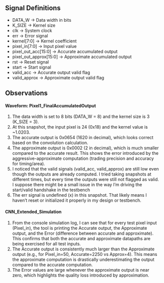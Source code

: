 ## Signal Definitions
- DATA_W → Data width in bits
- K_SIZE → Kernel size
- clk → System clock
- err → Error signal
- kernel[7:0] → Kernel coefficient
- pixel_in[7:0] → Input pixel value
- pixel_out_acc[15:0] → Accurate accumulated output
- pixel_out_approx[15:0] → Approximate accumulated output
- rst → Reset signal
- start → Start signal
- valid_acc → Accurate output valid flag
- valid_approx → Approximate output valid flag


## Observations
#### Waveform: Pixel1_FinalAccumulatedOutput
1. The data width is set to 8 bits (DATA_W = 8) and the kernel size is 3 (K_SIZE = 3).
2. At this snapshot, the input pixel is 24 (0x18) and the kernel value is ~1.0203.
3. The accurate output is 0x0654 (1620 in decimal), which looks correct based on the convolution calculation.
4. The approximate output is 0x0002 (2 in decimal), which is much smaller compared to the accurate result. This shows the error introduced by the aggressive-approximate computation (trading precision and accuracy for timing/area).
5. I noticed that the valid signals (valid_acc, valid_approx) are still low even though the outputs are already computed. I tried taking snapshots at different times, but every time the outputs were still not flagged as valid. I suppose there might be a small issue in the way I’m driving the start/valid handshake in the testbench
6. The err signal is undefined (x) in this snapshot. That likely means I haven’t reset or initialized it properly in my design or testbench.

#### CNN_Extended_Simulation
1. From the console simulation log, I can see that for every test pixel input (Pixel_in), the tool is printing the Accurate output, the Approximate output, and the Error (difference between accurate and approximate). This confirms that both the accurate and approximate datapaths are being exercised for all test inputs.
2. The Accurate output is consistently much larger than the Approximate output (e.g., for Pixel_in=50, Accurate=2250 vs Approx=4). This means the approximate computation is drastically underestimating the output compared to the accurate computation.  
3. The Error values are large whenever the approximate output is near zero, which highlights the quality loss introduced by approximation.
